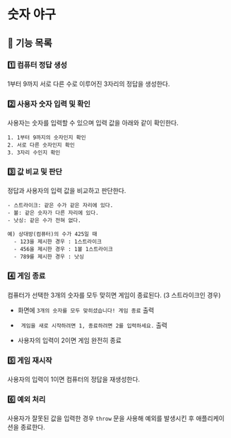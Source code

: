 # 숫자 야구

## 📍 기능 목록

### 1️⃣ 컴퓨터 정답 생성
1부터 9까지 서로 다른 수로 이루어진 3자리의 정답을 생성한다. 

### 2️⃣ 사용자 숫자 입력 및 확인
사용자는 숫자를 입력할 수 있으며 입력 값을 아래와 같이 확인한다.

```
1. 1부터 9까지의 숫자인지 확인
2. 서로 다른 숫자인지 확인
3. 3자리 수인지 확인
```

### 3️⃣ 값 비교 및 판단
정답과 사용자의 입력 값을 비교하고 판단한다.

```
- 스트라이크: 같은 수가 같은 자리에 있다.
- 볼: 같은 숫자가 다른 자리에 있다.
- 낫싱: 같은 수가 전혀 없다.

예) 상대방(컴퓨터)의 수가 425일 때
  - 123을 제시한 경우 : 1스트라이크
  - 456을 제시한 경우 : 1볼 1스트라이크
  - 789를 제시한 경우 : 낫싱
```

### 4️⃣ 게임 종료
컴퓨터가 선택한 3개의 숫자를 모두 맞히면 게임이 종료된다. (3 스트라이크인 경우)

-  화면에 ```3개의 숫자를 모두 맞히셨습니다! 게임 종료``` 출력
-  ``` 게임을 새로 시작하려면 1, 종료하려면 2를 입력하세요.``` 출력

- 사용자의 입력이 2이면 게임 완전히 종료

### 5️⃣ 게임 재시작
사용자의 입력이 1이면 컴퓨터의 정답을 재생성한다.

### 6️⃣ 예외 처리
사용자가 잘못된 값을 입력한 경우 `throw` 문을 사용해 예외를 발생시킨 후 애플리케이션을 종료한다.